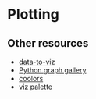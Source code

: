 # Plotting

## Other resources

-   [data-to-viz](https://www.data-to-viz.com/)
-   [Python graph gallery](https://python-graph-gallery.com/)
-   [coolors](https://coolors.co/)
-   [viz palette](https://projects.susielu.com/viz-palette?colors=%5B%22#1DABE6%22,%22#1C366A%22,%22#C3CED0%22,%22#E43034%22,%22#FC4E51%22,%22#AF060F%22%5D&backgroundColor=%22white%22&fontColor=%22black%22)
